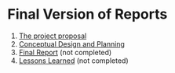 # Final Version of Reports


1. [The project proposal](https://github.com/Michaelwwest98/DARPA-Drone-Triage-Sensing-System/blob/main/Reports/DARPA_Drone_Triage_Project_Proposal_Revision.pdf)
2. [Conceptual Design and Planning](https://github.com/Michaelwwest98/DARPA-Drone-Triage-Sensing-System/blob/main/Reports/Conceptual%20Design%20and%20Planning%20for%20Drone%20Triage%20Project.pdf)
3. [Final Report](https://github.com/TnTech-ECE/StarterRepo/blob/2ec7fa8f6471a12fe058d78877ed54082690cfc5/Reports/FinalReport.md) (not completed)
4. [Lessons Learned](https://github.com/TnTech-ECE/CapstoneStarterRepo/blob/main/Reports/Lessons%20Learned.md) (not completed)


